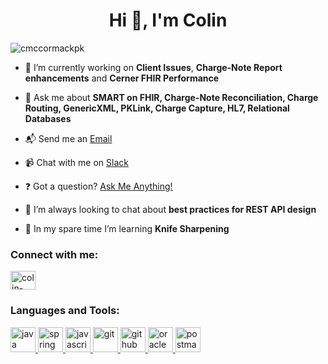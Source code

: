<h1 align="center">Hi 👋, I'm Colin</h1>

<p align="left"> <img src="https://komarev.com/ghpvc/?username=cmccormackpk&label=Profile%20views&color=0e75b6&style=flat" alt="cmccormackpk" /> </p>

- 🔭 I’m currently working on **Client Issues**, **Charge-Note Report enhancements** and **Cerner FHIR Performance**

- 💬 Ask me about **SMART on FHIR, Charge-Note Reconciliation, Charge Routing, GenericXML, PKLink, Charge Capture, HL7, Relational Databases**

- 📬 Send me an <a href="mailto:cmccormack@commure.com">Email</a> 

- 📹 Chat with me on <a href="https://slack.com/app_redirect?channel=U02CM7TC14K" target="_blank">Slack</a>

- ❓ Got a question? <a href="https://github.com/cmccormackpk/discussions/new" target="_blank">Ask Me Anything!</a>

- 🤝 I’m always looking to chat about **best practices for REST API design**

- 🌱 In my spare time I’m learning **Knife Sharpening**

<h3 align="left">Connect with me:</h3>
<p align="left">
<a href="https://linkedin.com/in/colin-mccormack-4847b125" target="blank"><img align="center" src="https://cdn.jsdelivr.net/npm/simple-icons@3.0.1/icons/linkedin.svg" alt="colin-mccormack-4847b125" height="30" width="40" /></a>
</p>

<h3 align="left">Languages and Tools:</h3>
<p align="left"> 
<a href="https://www.java.com" target="_blank"> <img src="https://www.vectorlogo.zone/logos/java/java-icon.svg" alt="java" width="40" height="40"/> </a> 
<a href="https://spring.io/" target="_blank"> <img src="https://www.vectorlogo.zone/logos/springio/springio-icon.svg" alt="spring" width="40" height="40"/> </a> 
<a href="https://developer.mozilla.org/en-US/docs/Web/JavaScript" target="_blank"> <img src="https://www.vectorlogo.zone/logos/javascript/javascript-icon.svg" alt="javascript" width="40" height="40"/> </a> 
<a href="https://git-scm.com/" target="_blank"> <img src="https://www.vectorlogo.zone/logos/git-scm/git-scm-icon.svg" alt="git" width="40" height="40"/> </a> 
<a href="https://github.com/" target="_blank"> <img src="https://www.vectorlogo.zone/logos/github/github-icon.svg" alt="github" width="40" height="40"/> </a> 
<a href="https://www.oracle.com/" target="_blank"> <img src="https://www.vectorlogo.zone/logos/oracle/oracle-icon.svg" alt="oracle" width="40" height="40"/> </a> 
<a href="https://postman.com" target="_blank"> <img src="https://www.vectorlogo.zone/logos/getpostman/getpostman-icon.svg" alt="postman" width="40" height="40"/> </a> 
</p>